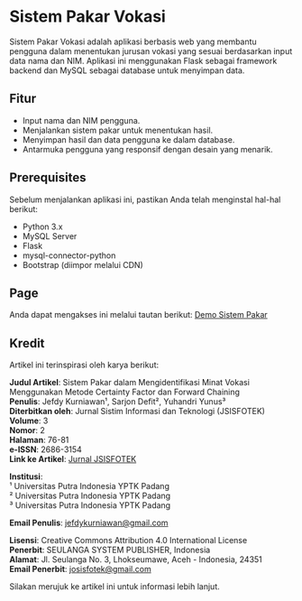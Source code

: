 # Sistem Pakar Vokasi

Sistem Pakar Vokasi adalah aplikasi berbasis web yang membantu pengguna dalam menentukan jurusan vokasi yang sesuai berdasarkan input data nama dan NIM. Aplikasi ini menggunakan Flask sebagai framework backend dan MySQL sebagai database untuk menyimpan data.

## Fitur

- Input nama dan NIM pengguna.
- Menjalankan sistem pakar untuk menentukan hasil.
- Menyimpan hasil dan data pengguna ke dalam database.
- Antarmuka pengguna yang responsif dengan desain yang menarik.

## Prerequisites

Sebelum menjalankan aplikasi ini, pastikan Anda telah menginstal hal-hal berikut:

- Python 3.x
- MySQL Server
- Flask
- mysql-connector-python
- Bootstrap (diimpor melalui CDN)

## Page

Anda dapat mengakses ini melalui tautan berikut: [Demo Sistem Pakar](https://nurkholisyusufrabbani.github.io/Demo-Sistem-Pakar/)

## Kredit

Artikel ini terinspirasi oleh karya berikut:

**Judul Artikel**: Sistem Pakar dalam Mengidentifikasi Minat Vokasi Menggunakan Metode Certainty Factor dan Forward Chaining  
**Penulis**: Jefdy Kurniawan¹, Sarjon Defit², Yuhandri Yunus³  
**Diterbitkan oleh**: Jurnal Sistim Informasi dan Teknologi (JSISFOTEK)  
**Volume**: 3  
**Nomor**: 2  
**Halaman**: 76-81  
**e-ISSN**: 2686-3154  
**Link ke Artikel**: [Jurnal JSISFOTEK](https://jsisfotek.org/index.php)  

**Institusi**:  
¹ Universitas Putra Indonesia YPTK Padang  
² Universitas Putra Indonesia YPTK Padang  
³ Universitas Putra Indonesia YPTK Padang  

**Email Penulis**: jefdykurniawan@gmail.com  

**Lisensi**: Creative Commons Attribution 4.0 International License  
**Penerbit**: SEULANGA SYSTEM PUBLISHER, Indonesia  
**Alamat**: Jl. Seulanga No. 3, Lhokseumawe, Aceh - Indonesia, 24351  
**Email Penerbit**: josisfotek@gmail.com  

Silakan merujuk ke artikel ini untuk informasi lebih lanjut.
